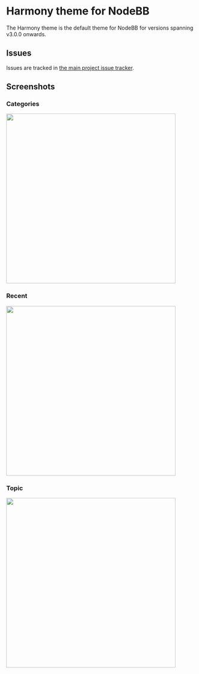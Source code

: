 # Harmony theme for NodeBB

The Harmony theme is the default theme for NodeBB for versions spanning v3.0.0 onwards.

## Issues

Issues are tracked in [the main project issue tracker](https://github.com/NodeBB/NodeBB/issues?q=is%3Aopen+is%3Aissue+label%3Athemes).

## Screenshots

### Categories

<img height="450" src="screenshots/categories.png">

### Recent

<img height="450" src="screenshots/recent.png">

### Topic

<img height="450" src="screenshots/topic.png">
